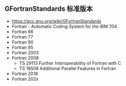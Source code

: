 ## GFortranStandards 标准版本
- https://gcc.gnu.org/wiki/GFortranStandards
- Fortran - Automatic Coding System for the IBM 704
- Fortran 66
- Fortran 77
- Fortran 90
- Fortran 95
- Fortran 2003
- Fortran 2008
	- TS 29113 Further Interoperability of Fortran with C
	- TS 18508 Additional Parallel Features in Fortran
- Fortran 2018
- Fortran 202x